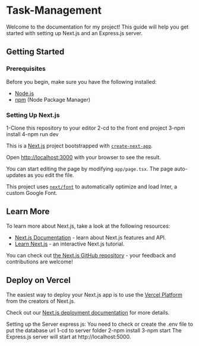 # Task-Management
Welcome to the documentation for my project! This guide will help you get started with setting up Next.js and an Express.js server.

## Getting Started

### Prerequisites

Before you begin, make sure you have the following installed:

- [Node.js](https://nodejs.org/)
- [npm](https://www.npmjs.com/) (Node Package Manager)

### Setting Up Next.js

 1-Clone this repository to your editor 
 2-cd to the front end project
 3-npm install
 4-npm run dev


This is a [Next.js](https://nextjs.org/) project bootstrapped with [`create-next-app`](https://github.com/vercel/next.js/tree/canary/packages/create-next-app).


Open [http://localhost:3000](http://localhost:3000) with your browser to see the result.

You can start editing the page by modifying `app/page.tsx`. The page auto-updates as you edit the file.

This project uses [`next/font`](https://nextjs.org/docs/basic-features/font-optimization) to automatically optimize and load Inter, a custom Google Font.

## Learn More

To learn more about Next.js, take a look at the following resources:

- [Next.js Documentation](https://nextjs.org/docs) - learn about Next.js features and API.
- [Learn Next.js](https://nextjs.org/learn) - an interactive Next.js tutorial.

You can check out [the Next.js GitHub repository](https://github.com/vercel/next.js/) - your feedback and contributions are welcome!

## Deploy on Vercel

The easiest way to deploy your Next.js app is to use the [Vercel Platform](https://vercel.com/new?utm_medium=default-template&filter=next.js&utm_source=create-next-app&utm_campaign=create-next-app-readme) from the creators of Next.js.

Check out our [Next.js deployment documentation](https://nextjs.org/docs/deployment) for more details.

Setting up the Server express js:
You need to check or create the .env file to put the database url
1-cd to server folder
2-npm install
3-npm start
The Express.js server will start at http://localhost:5000.
